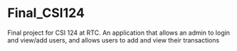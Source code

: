 # Final_CSI124
 Final project for CSI 124 at RTC. An application that allows an admin to login and view/add users, and allows users to add and view their transactions
